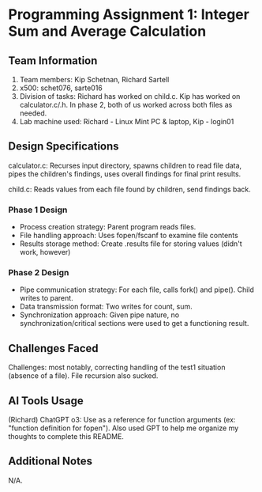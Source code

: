 # Programming Assignment 1: Integer Sum and Average Calculation

## Team Information
1. Team members: Kip Schetnan, Richard Sartell
2. x500: schet076, sarte016
3. Division of tasks: Richard has worked on child.c. Kip has worked on calculator.c/.h. In phase 2, both of us worked across both files as needed.
4. Lab machine used: Richard - Linux Mint PC & laptop, Kip - login01

## Design Specifications
calculator.c: Recurses input directory, spawns children to read file data, pipes the children's findings, uses overall findings for final print results.

child.c: Reads values from each file found by children, send findings back.

### Phase 1 Design
- Process creation strategy: Parent program reads files.
- File handling approach: Uses fopen/fscanf to examine file contents
- Results storage method: Create .results file for storing values (didn't work, however)

### Phase 2 Design
- Pipe communication strategy: For each file, calls fork() and pipe(). Child writes to parent.
- Data transmission format: Two writes for count, sum.
- Synchronization approach: Given pipe nature, no synchronization/critical sections were used to get a functioning result.

## Challenges Faced
Challenges: most notably, correcting handling of the test1 situation (absence of a file). File recursion also sucked.

## AI Tools Usage
(Richard) ChatGPT o3: Use as a reference for function arguments (ex: "function definition for fopen"). Also used GPT to help me organize my thoughts to complete this README.

## Additional Notes
N/A.
